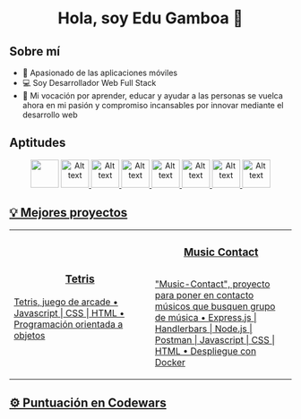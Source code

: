 <div align="center">
  <h1>Hola, soy Edu Gamboa 👋</h1>
</div>

<h2></<h2>

<h2>Sobre mí</h2>
<ul>
  <li> 📱 Apasionado de las aplicaciones móviles </li>
  <li> 💻 Soy Desarrollador Web Full Stack </li>
  <li> 💞️ Mi vocación por aprender, educar y ayudar a las personas se vuelca ahora en mi pasión y compromiso incansables por innovar mediante el desarrollo web </li>
</ul>

<h2>Aptitudes</h2>
<div align="center" dir="auto">
<a href="https://developer.mozilla.org/en-US/docs/Web/JavaScript" style="color: transparent;">
  <img style="height:50px;color:transparent;" src="https://cdn.iconscout.com/icon/free/png-512/free-javascript-1-225993.png?f=avif&w=256" alt="Alt text" title="Javascript">
</a>
<a href="https://developer.mozilla.org/es/docs/Web/HTML">
<img style="height:50px;" src="https://cdn.iconscout.com/icon/free/png-512/free-html-59-225995.png?f=avif&w=256" alt="Alt text" title="HTML">
</a>
<a href="https://developer.mozilla.org/es/docs/Web/CSS">
<img style="height:50px;" src="https://cdn.iconscout.com/icon/free/png-512/free-css3-8-1175200.png?f=avif&w=256" alt="Alt text" title="CSS">
</a>
<a href="https://expressjs.com/es/">
<img style="height:50px;" src="https://cdn.iconscout.com/icon/free/png-512/free-express-8-1175029.png?f=avif&w=256" alt="Alt text" title="ExpressJS">
</a>
<a href="https://es.react.dev/">
<img style="height:50px;" src="https://cdn.iconscout.com/icon/free/png-512/free-react-3-1175109.png?f=avif&w=256" alt="Alt text" title="ReactJS">
</a>
<a href="https://www.mongodb.com/">
<img style="height:50px;" src="https://cdn.iconscout.com/icon/free/png-512/free-mongodb-5-1175140.png?f=avif&w=256" alt="Alt text" title="MongoDB">
</a>
<a href="https://nodejs.org/en">
<img style="height:50px;" src="https://cdn.iconscout.com/icon/free/png-512/free-nodejs-2-226035.png?f=avif&w=256" alt="Alt text" title="NodeJS">
</a>
<a href="https://getbootstrap.com/">
<img style="height:50px;" src="https://cdn.iconscout.com/icon/free/png-512/free-bootstrap-6-1175203.png?f=avif&w=256" alt="Alt text" title="Bootstrap">
</a>
<a href="">
</div>
  	
<h2>💡 Mejores proyectos</h2>
  <table>
    <tbody>
      <tr>
        <td width="50%">
          <h3 align="center" dir="auto">Tetris</h3>
          <p dir="auto">Tetris, juego de arcade • Javascript | CSS | HTML • Programación orientada a objetos</p>
        </td>
        <td width="50%">
          <h3 align="center" dir="auto">Music Contact</h3>
          <p dir="auto"><img src=""></p>
          <p dir="auto">"Music-Contact", proyecto para poner en contacto músicos que busquen grupo de música • Express.js | 
 Handlerbars | Node.js | Postman | Javascript | CSS | HTML • Despliegue con Docker</p>
        </td>
       </tr>
    </tbody>
  </table>
  
<h2>⚙️ Puntuación en Codewars</h2>
  

<!---
physiodevapp/physiodevapp is a ✨ special ✨ repository because its `README.md` (this file) appears on your GitHub profile.
You can click the Preview link to take a look at your changes.
--->
